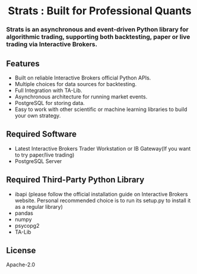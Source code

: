 # <center>Strats : Built for Professional Quants</center>

### Strats is an asynchronous and event-driven Python library for algorithmic trading, supporting both backtesting, paper or live trading via Interactive Brokers.

## Features
+ Built on reliable Interactive Brokers official Python APIs.
+ Multiple choices for data sources for backtesting.
+ Full Integration with TA-Lib.
+ Asynchronous architecture for running market events.
+ PostgreSQL for storing data.
+ Easy to work with other scientific or machine learning libraries to build your own strategy. 

## Required Software
+ Latest Interactive Brokers Trader Workstation or IB Gateway(If you want to try paper/live trading)
+ PostgreSQL Server

## Required Third-Party Python Library
+ ibapi (please follow the official installation guide on Interactive Brokers website. Personal recommended choice is to run its setup.py to install it as a regular library)
+ pandas
+ numpy
+ psycopg2
+ TA-Lib



## License
Apache-2.0